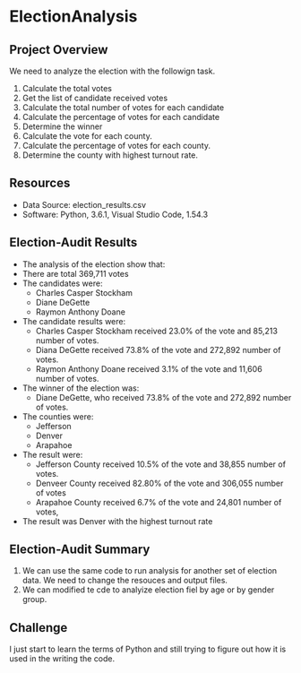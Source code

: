 # ElectionAnalysis

## Project Overview
We need to analyze the election with the followign task.

1. Calculate the total votes
2. Get the list of candidate received votes
3. Calculate the total number of votes for each candidate
4. Calculate the percentage of votes for each candidate
5. Determine the winner
6. Calculate the vote for each county.
7. Calculate the percentage of votes for each county.
8. Determine the county with highest turnout rate.

## Resources
- Data Source: election_results.csv
- Software: Python, 3.6.1, Visual Studio Code, 1.54.3

## Election-Audit Results
- The analysis of the election show that:
- There are total 369,711 votes
- The candidates were:
  - Charles Casper Stockham
  - Diane DeGette
  - Raymon Anthony Doane
- The candidate results were:
  - Charles Casper Stockham received 23.0% of the vote and 85,213 number of votes.
  - Diana DeGette received 73.8% of the vote and 272,892 number of votes.
  - Raymon Anthony Doane received 3.1% of the vote and 11,606 number of votes.
- The winner of the election was:
  - Diane DeGette, who received 73.8% of the vote and 272,892 number of votes.
- The counties were:
  - Jefferson
  - Denver
  - Arapahoe
- The result were:
  - Jefferson County received 10.5% of the vote and 38,855 number of votes.
  - Denveer County received 82.80% of the vote and 306,055 number of votes
  - Arapahoe County received 6.7% of the vote and 24,801 number of votes,
- The result was Denver with the highest turnout rate
  
## Election-Audit Summary
1. We can use the same code to run analysis for another set of election data. We need to change the resouces and output files.
2. We can modified te cde to analyize election fiel by age or by gender group.

## Challenge
I just start to learn the terms of Python and still trying to figure out how it is used in the writing the code. 

